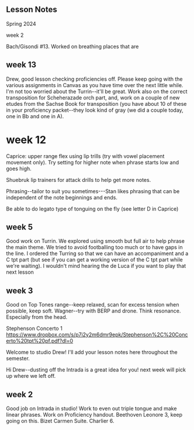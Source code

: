 ## Lesson Notes

Spring 2024

week 2

Bach/Gisondi #13. Worked on breathing places that are

## week 13

Drew, good lesson checking proficiencies off. Please keep going with the various assignments in Canvas as you have time over the next little while. I'm not too worried about the Turrin--it'll be great. Work also on the correct transposition for Scheherazade orch part, and, work on a couple of new etudes from the Sachse Book for transposition (you have about 10 of these in your proficiency packet--they look kind of gray (we did a couple today, one in Bb and one in A).&#x20;

# week 12

Caprice: upper range flex using lip trills (try with vowel placement movement only). Try setting for higher note when phrase starts low and goes high.&#x20;

Shuebruk lip trainers for attack drills to help get more notes.&#x20;

Phrasing--tailor to suit you sometimes---Stan likes phrasing that can be independent of the note beginnings and ends.&#x20;

Be able to do legato type of tonguing on the fly (see letter D in Caprice)

## week 5

Good work on Turrin. We explored using smooth but full air to help phrase the main theme. We tried to avoid footballing too much or to have gaps in the line. I ordered the Turring so that we can have an accompaniment and a C tpt part (but see if you can get a working version of the C tpt part while we're waiting). I wouldn't mind hearing the de Luca if you want to play that next lesson

## week 3

Good on Top Tones range--keep relaxed, scan for excess tension when possible, keep soft.
Wagner--try with BERP and drone. Think resonance. Especially from the head.

Stephenson Concerto 1
<https://www.dropbox.com/s/p7i2y2m6dmr9epk/Stephenson%2C%20Concerto%20tpt%20pf.pdf?dl=0>

Welcome to studio Drew! I'll add your lesson notes here throughout the semester.

Hi Drew--dusting off the Intrada is a great idea for you! next week will pick up where we left off.

## week 2

Good job on Intrada in studio! Work to even out triple tongue and make linear phrases. Work on Proficiency handout. Beethoven Leonore 3, keep going on this. Bizet Carmen Suite. Charlier 6.